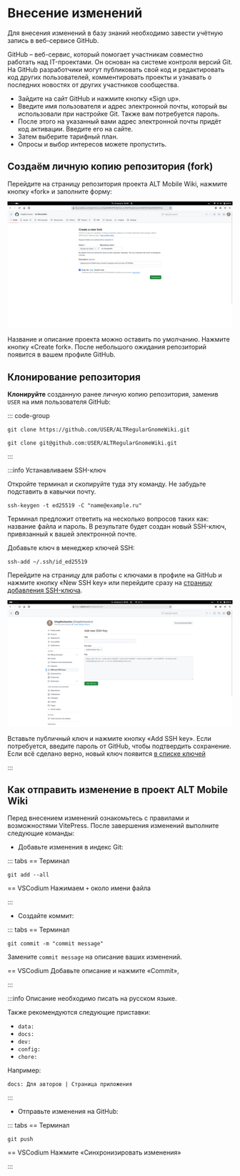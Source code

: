 # Внесение изменений

Для внесения изменений в базу знаний необходимо завести учётную запись в веб-сервисе GitHub.

GitHub – веб-сервис, который помогает участникам совместно работать над IT-проектами. Он основан на системе контроля версий Git. На GitHub разработчики могут публиковать свой код и редактировать код других пользователей, комментировать проекты и узнавать о последних новостях от других участников сообщества.

- Зайдите на сайт GitHub и нажмите кнопку «Sign up».
- Введите имя пользователя и адрес электронной почты, который вы использовали при настройке Git. Также вам потребуется пароль.
- После этого на указанный вами адрес электронной почты придёт код активации. Введите его на сайте.
- Затем выберите тарифный план.
- Опросы и выбор интересов можете пропустить.

## Создаём личную копию репозитория (fork)

Перейдите на страницу репозитория проекта ALT Mobile Wiki, нажмите кнопку «fork» и заполните форму:

![Форма создания личной копии репозитория](./alteration-1.png)

Название и описание проекта можно оставить по умолчанию. Нажмите кнопку «Create fork». После небольшого ожидания репозиторий появится в вашем профиле GitHub.

## Клонирование репозитория

**Клонируйте** созданную ранее личную копию репозитория, заменив `USER` на имя пользователя GitHub:

::: code-group

```shell[https]
git clone https://github.com/USER/ALTRegularGnomeWiki.git
```

```shell[ssh]
git clone git@github.com:USER/ALTRegularGnomeWiki.git
```

:::

:::info Устанавливаем SSH-ключ

Откройте терминал и скопируйте туда эту команду. Не забудьте подставить в кавычки почту.

```shell
ssh-keygen -t ed25519 -C "name@example.ru"
```

Терминал предложит ответить на несколько вопросов таких как: название файла и пароль. В результате будет создан новый SSH-ключ, привязанный к вашей электронной почте.

Добавьте ключ в менеджер ключей SSH:

```shell
ssh-add ~/.ssh/id_ed25519
```

Перейдите на страницу для работы с ключами в профиле на GitHub и нажмите кнопку «New SSH key» или перейдите сразу на [страницу добавления SSH-ключа](https://github.com/settings/ssh/new).

![Страница добавления нового SSH-ключа](./alteration-2.png)

Вставьте публичный ключ и нажмите кнопку «Add SSH key». Если потребуется, введите пароль от GitHub, чтобы подтвердить сохранение. Если всё сделано верно, новый ключ появится [в списке ключей](https://github.com/settings/keys)

:::

## Как отправить изменение в проект ALT Mobile Wiki

Перед внесением изменений ознакомьтесь с правилами и возможностями VitePress. После завершения изменений выполните следующие команды:

- Добавьте изменения в индекс Git:

::: tabs
== Терминал

```shell
git add --all
```

== VSCodium
Нажимаем `+` около имени файла

:::

- Создайте коммит:

::: tabs
== Терминал

```shell
git commit -m "commit message"
```

Замените `commit message` на описание ваших изменений.

== VSCodium
Добавьте описание и нажмите «Сommit»,

:::

:::info
Описание необходимо писать на русском языке.

Также рекомендуются следующие приставки:

- `data:`
- `docs:`
- `dev:`
- `config:`
- `chore:`

Например:

```
docs: Для авторов | Страница приложения
```

:::

- Отправьте изменения на GitHub:

::: tabs
== Терминал

```shell
git push
```

== VSCodium
Нажмите «Синхронизировать изменения»

:::
